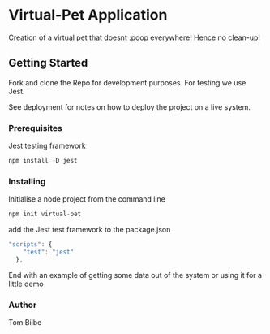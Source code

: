 # Virtual-Pet Application

Creation of a virtual pet that doesnt :poop everywhere! Hence no clean-up!

## Getting Started

Fork and clone the Repo for development purposes. For testing we use Jest.

See deployment for notes on how to deploy the project on a live system.

### Prerequisites

Jest testing framework 
```JavaScript
npm install -D jest
```

### Installing

Initialise a node project from the command line

```JavaScript
npm init virtual-pet
```
add the Jest test framework to the package.json

```JavaScript
"scripts": {
    "test": "jest"
  },
```

End with an example of getting some data out of the system or using it for a little demo

### Author

Tom Bilbe